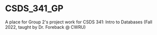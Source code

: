 # CSDS_341_GP
A place for Group 2's project work for CSDS 341: Intro to Databases (Fall 2022, taught by Dr. Foreback @ CWRU)
